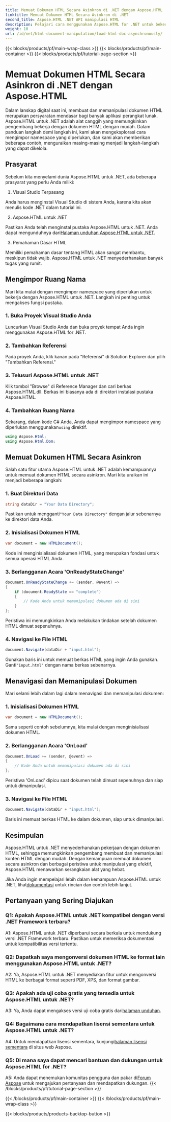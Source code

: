 ```yaml
---
title: Memuat Dokumen HTML Secara Asinkron di .NET dengan Aspose.HTML
linktitle: Memuat Dokumen HTML Secara Asinkron di .NET
second_title: Aspose.HTML .NET API manipulasi HTML
description: Pelajari cara menggunakan Aspose.HTML for .NET untuk bekerja dengan dokumen HTML. Panduan langkah demi langkah dengan contoh dan Tanya Jawab Umum untuk pengembang.
weight: 10
url: /id/net/html-document-manipulation/load-html-doc-asynchronously/
---
```


{{< blocks/products/pf/main-wrap-class >}}
{{< blocks/products/pf/main-container >}}
{{< blocks/products/pf/tutorial-page-section >}}

# Memuat Dokumen HTML Secara Asinkron di .NET dengan Aspose.HTML


Dalam lanskap digital saat ini, membuat dan memanipulasi dokumen HTML merupakan persyaratan mendasar bagi banyak aplikasi perangkat lunak. Aspose.HTML untuk .NET adalah alat canggih yang memungkinkan pengembang bekerja dengan dokumen HTML dengan mudah. Dalam panduan langkah demi langkah ini, kami akan mengeksplorasi cara mengimpor namespace yang diperlukan, dan kami akan memberikan beberapa contoh, menguraikan masing-masing menjadi langkah-langkah yang dapat dikelola.

## Prasyarat

Sebelum kita menyelami dunia Aspose.HTML untuk .NET, ada beberapa prasyarat yang perlu Anda miliki:

1. Visual Studio Terpasang

Anda harus menginstal Visual Studio di sistem Anda, karena kita akan menulis kode .NET dalam tutorial ini.

2. Aspose.HTML untuk .NET

 Pastikan Anda telah menginstal pustaka Aspose.HTML untuk .NET. Anda dapat mengunduhnya dari[Halaman unduhan Aspose.HTML untuk .NET](https://releases.aspose.com/html/net/).

3. Pemahaman Dasar HTML

Memiliki pemahaman dasar tentang HTML akan sangat membantu, meskipun tidak wajib. Aspose.HTML untuk .NET menyederhanakan banyak tugas yang rumit.

## Mengimpor Ruang Nama

Mari kita mulai dengan mengimpor namespace yang diperlukan untuk bekerja dengan Aspose.HTML untuk .NET. Langkah ini penting untuk mengakses fungsi pustaka.

### 1. Buka Proyek Visual Studio Anda

Luncurkan Visual Studio Anda dan buka proyek tempat Anda ingin menggunakan Aspose.HTML for .NET.

### 2. Tambahkan Referensi

Pada proyek Anda, klik kanan pada "Referensi" di Solution Explorer dan pilih "Tambahkan Referensi."

### 3. Telusuri Aspose.HTML untuk .NET

Klik tombol "Browse" di Reference Manager dan cari berkas Aspose.HTML.dll. Berkas ini biasanya ada di direktori instalasi pustaka Aspose.HTML.

### 4. Tambahkan Ruang Nama

 Sekarang, dalam kode C# Anda, Anda dapat mengimpor namespace yang diperlukan menggunakan`using` direktif.

```csharp
using Aspose.Html;
using Aspose.Html.Dom;
```

## Memuat Dokumen HTML Secara Asinkron

Salah satu fitur utama Aspose.HTML untuk .NET adalah kemampuannya untuk memuat dokumen HTML secara asinkron. Mari kita uraikan ini menjadi beberapa langkah:

### 1. Buat Direktori Data

```csharp
string dataDir = "Your Data Directory";
```

 Pastikan untuk mengganti`"Your Data Directory"` dengan jalur sebenarnya ke direktori data Anda.

### 2. Inisialisasi Dokumen HTML

```csharp
var document = new HTMLDocument();
```

Kode ini menginisialisasi dokumen HTML, yang merupakan fondasi untuk semua operasi HTML Anda.

### 3. Berlangganan Acara 'OnReadyStateChange'

```csharp
document.OnReadyStateChange += (sender, @event) =>
{
    if (document.ReadyState == "complete")
    {
        // Kode Anda untuk memanipulasi dokumen ada di sini
    }
};
```

Peristiwa ini memungkinkan Anda melakukan tindakan setelah dokumen HTML dimuat sepenuhnya.

### 4. Navigasi ke File HTML

```csharp
document.Navigate(dataDir + "input.html");
```

 Gunakan baris ini untuk memuat berkas HTML yang ingin Anda gunakan. Ganti`"input.html"` dengan nama berkas sebenarnya.

## Menavigasi dan Memanipulasi Dokumen

Mari selami lebih dalam lagi dalam menavigasi dan memanipulasi dokumen:

### 1. Inisialisasi Dokumen HTML

```csharp
var document = new HTMLDocument();
```

Sama seperti contoh sebelumnya, kita mulai dengan menginisialisasi dokumen HTML.

### 2. Berlangganan Acara 'OnLoad'

```csharp
document.OnLoad += (sender, @event) =>
{
    // Kode Anda untuk memanipulasi dokumen ada di sini
};
```

Peristiwa 'OnLoad' dipicu saat dokumen telah dimuat sepenuhnya dan siap untuk dimanipulasi.

### 3. Navigasi ke File HTML

```csharp
document.Navigate(dataDir + "input.html");
```

Baris ini memuat berkas HTML ke dalam dokumen, siap untuk dimanipulasi.

## Kesimpulan

Aspose.HTML untuk .NET menyederhanakan pekerjaan dengan dokumen HTML, sehingga memungkinkan pengembang membuat dan memanipulasi konten HTML dengan mudah. Dengan kemampuan memuat dokumen secara asinkron dan berbagai peristiwa untuk manipulasi yang efektif, Aspose.HTML menawarkan serangkaian alat yang hebat.

 Jika Anda ingin mempelajari lebih dalam kemampuan Aspose.HTML untuk .NET, lihat[dokumentasi](https://reference.aspose.com/html/net/) untuk rincian dan contoh lebih lanjut.

## Pertanyaan yang Sering Diajukan

### Q1: Apakah Aspose.HTML untuk .NET kompatibel dengan versi .NET Framework terbaru?

A1: Aspose.HTML untuk .NET diperbarui secara berkala untuk mendukung versi .NET Framework terbaru. Pastikan untuk memeriksa dokumentasi untuk kompatibilitas versi tertentu.

### Q2: Dapatkah saya mengonversi dokumen HTML ke format lain menggunakan Aspose.HTML untuk .NET?

A2: Ya, Aspose.HTML untuk .NET menyediakan fitur untuk mengonversi HTML ke berbagai format seperti PDF, XPS, dan format gambar.

### Q3: Apakah ada uji coba gratis yang tersedia untuk Aspose.HTML untuk .NET?

 A3: Ya, Anda dapat mengakses versi uji coba gratis dari[halaman unduhan](https://releases.aspose.com/).

### Q4: Bagaimana cara mendapatkan lisensi sementara untuk Aspose.HTML untuk .NET?

 A4: Untuk mendapatkan lisensi sementara, kunjungi[halaman lisensi sementara](https://purchase.aspose.com/temporary-license/) di situs web Aspose.

### Q5: Di mana saya dapat mencari bantuan dan dukungan untuk Aspose.HTML for .NET?

 A5: Anda dapat menemukan komunitas pengguna dan pakar di[Forum Aspose](https://forum.aspose.com/) untuk mengajukan pertanyaan dan mendapatkan dukungan.
{{< /blocks/products/pf/tutorial-page-section >}}

{{< /blocks/products/pf/main-container >}}
{{< /blocks/products/pf/main-wrap-class >}}

{{< blocks/products/products-backtop-button >}}
